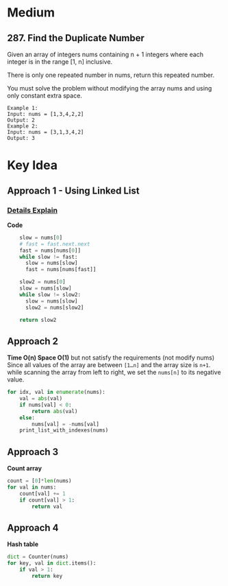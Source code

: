 # Medium
## 287. Find the Duplicate Number
Given an array of integers nums containing n + 1 integers where each integer is in the range [1, n] inclusive.

There is only one repeated number in nums, return this repeated number.

You must solve the problem without modifying the array nums and using only constant extra space.
 
```
Example 1:
Input: nums = [1,3,4,2,2]
Output: 2
Example 2:
Input: nums = [3,1,3,4,2]
Output: 3
```

# Key Idea
## Approach 1 - Using Linked List
### [Details Explain](https://www.youtube.com/watch?v=wjYnzkAhcNk&t=443s)
**Code**
```python
    slow = nums[0]
    # fast = fast.next.next
    fast = nums[nums[0]]
    while slow != fast:
      slow = nums[slow]
      fast = nums[nums[fast]]

    slow2 = nums[0]
    slow = nums[slow]
    while slow != slow2:
      slow = nums[slow]
      slow2 = nums[slow2]

    return slow2
```

## Approach 2
**Time O(n) Space O(1)** but not satisfy the requirements (not modify nums)
Since all values of the array are between `[1…n]` and the array size is `n+1`.
while scanning the array from left to right, we set the `nums[n]` to its negative value.
```python
for idx, val in enumerate(nums):
    val = abs(val)
    if nums[val] < 0:
        return abs(val)
    else: 
        nums[val] = -nums[val]
    print_list_with_indexes(nums)
```

## Approach 3
**Count array**
```python
count = [0]*len(nums)
for val in nums:
    count[val] += 1
    if count[val] > 1:
        return val         
```

## Approach 4
**Hash table**
```python
dict = Counter(nums)
for key, val in dict.items():
    if val > 1:
        return key
```